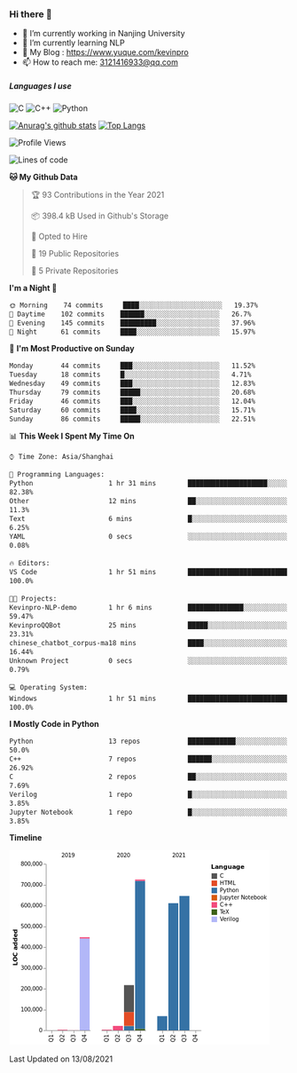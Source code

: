 ### Hi there 👋

- 🔭 I’m currently working in Nanjing University
- 🌱 I’m currently learning NLP
- 👯 My Blog : https://www.yuque.com/kevinpro
- 📫 How to reach me: 3121416933@qq.com

##### Languages I use
![C](https://img.shields.io/badge/-C-000000?style=flat&logo=c)
![C++](https://img.shields.io/badge/-C++-000000?style=flat&logo=c%2B%2B)
![Python](https://img.shields.io/badge/-Python-000000?style=flat&logo=python)

[![Anurag's github stats](https://github-readme-stats.vercel.app/api?username=Ricardokevins)](https://github.com/anuraghazra/github-readme-stats)
[![Top Langs](https://github-readme-stats.vercel.app/api/top-langs/?username=Ricardokevins)](https://github.com/anuraghazra/github-readme-stats)

<!--START_SECTION:waka-->
![Profile Views](http://img.shields.io/badge/Profile%20Views-1-blue)

![Lines of code](https://img.shields.io/badge/From%20Hello%20World%20I%27ve%20Written-2.7%20million%20lines%20of%20code-blue)

**🐱 My Github Data** 

> 🏆 93 Contributions in the Year 2021
 > 
> 📦 398.4 kB Used in Github's Storage 
 > 
> 💼 Opted to Hire
 > 
> 📜 19 Public Repositories 
 > 
> 🔑 5 Private Repositories  
 > 
**I'm a Night 🦉** 

```text
🌞 Morning    74 commits     ████░░░░░░░░░░░░░░░░░░░░░   19.37% 
🌆 Daytime    102 commits    ██████░░░░░░░░░░░░░░░░░░░   26.7% 
🌃 Evening    145 commits    █████████░░░░░░░░░░░░░░░░   37.96% 
🌙 Night      61 commits     ████░░░░░░░░░░░░░░░░░░░░░   15.97%

```
📅 **I'm Most Productive on Sunday** 

```text
Monday       44 commits     ███░░░░░░░░░░░░░░░░░░░░░░   11.52% 
Tuesday      18 commits     █░░░░░░░░░░░░░░░░░░░░░░░░   4.71% 
Wednesday    49 commits     ███░░░░░░░░░░░░░░░░░░░░░░   12.83% 
Thursday     79 commits     █████░░░░░░░░░░░░░░░░░░░░   20.68% 
Friday       46 commits     ███░░░░░░░░░░░░░░░░░░░░░░   12.04% 
Saturday     60 commits     ████░░░░░░░░░░░░░░░░░░░░░   15.71% 
Sunday       86 commits     █████░░░░░░░░░░░░░░░░░░░░   22.51%

```


📊 **This Week I Spent My Time On** 

```text
⌚︎ Time Zone: Asia/Shanghai

💬 Programming Languages: 
Python                   1 hr 31 mins        ████████████████████░░░░░   82.38% 
Other                    12 mins             ██░░░░░░░░░░░░░░░░░░░░░░░   11.3% 
Text                     6 mins              █░░░░░░░░░░░░░░░░░░░░░░░░   6.25% 
YAML                     0 secs              ░░░░░░░░░░░░░░░░░░░░░░░░░   0.08%

🔥 Editors: 
VS Code                  1 hr 51 mins        █████████████████████████   100.0%

🐱‍💻 Projects: 
Kevinpro-NLP-demo        1 hr 6 mins         ██████████████░░░░░░░░░░░   59.47% 
KevinproQQBot            25 mins             █████░░░░░░░░░░░░░░░░░░░░   23.31% 
chinese_chatbot_corpus-ma18 mins             ████░░░░░░░░░░░░░░░░░░░░░   16.44% 
Unknown Project          0 secs              ░░░░░░░░░░░░░░░░░░░░░░░░░   0.79%

💻 Operating System: 
Windows                  1 hr 51 mins        █████████████████████████   100.0%

```

**I Mostly Code in Python** 

```text
Python                   13 repos            ████████████░░░░░░░░░░░░░   50.0% 
C++                      7 repos             ██████░░░░░░░░░░░░░░░░░░░   26.92% 
C                        2 repos             ██░░░░░░░░░░░░░░░░░░░░░░░   7.69% 
Verilog                  1 repo              █░░░░░░░░░░░░░░░░░░░░░░░░   3.85% 
Jupyter Notebook         1 repo              █░░░░░░░░░░░░░░░░░░░░░░░░   3.85%

```


**Timeline**

![Chart not found](https://raw.githubusercontent.com/Ricardokevins/Ricardokevins/master/charts/bar_graph.png) 


 Last Updated on 13/08/2021
<!--END_SECTION:waka-->
